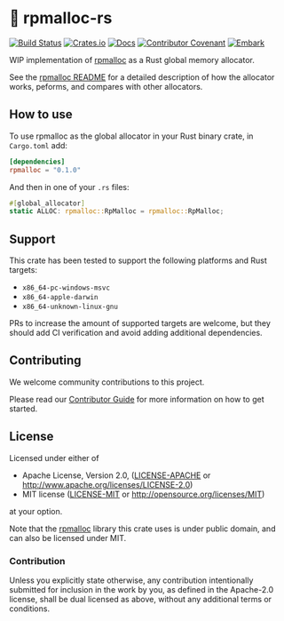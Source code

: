 # 🛄 rpmalloc-rs

[![Build Status](https://github.com/EmbarkStudios/rpmalloc-rs/workflows/CI/badge.svg)](https://github.com/EmbarkStudios/rpmalloc-rs/actions?workflow=CI)
[![Crates.io](https://img.shields.io/crates/v/rpmalloc.svg)](https://crates.io/crates/rpmalloc)
[![Docs](https://docs.rs/rpmalloc/badge.svg)](https://docs.rs/rpmalloc)
[![Contributor Covenant](https://img.shields.io/badge/contributor%20covenant-v1.4%20adopted-ff69b4.svg)](CODE_OF_CONDUCT.md)
[![Embark](https://img.shields.io/badge/embark-open%20source-blueviolet.svg)](http://embark.dev)

WIP implementation of [rpmalloc](https://github.com/rampantpixels/rpmalloc) as a Rust global memory allocator.

See the [rpmalloc README](https://github.com/mjansson/rpmalloc/blob/master/README.md) for a detailed description of how the allocator works, peforms, and compares with other allocators.

## How to use

To use rpmalloc as the global allocator in your Rust binary crate, in `Cargo.toml` add:

```toml
[dependencies]
rpmalloc = "0.1.0"
```

And then in one of your `.rs` files:

```rust
#[global_allocator]
static ALLOC: rpmalloc::RpMalloc = rpmalloc::RpMalloc;
```

## Support

This crate has been tested to support the following platforms and Rust targets:

- `x86_64-pc-windows-msvc`
- `x86_64-apple-darwin`
- `x86_64-unknown-linux-gnu`

PRs to increase the amount of supported targets are welcome, but they should add CI verification and avoid adding additional dependencies.

## Contributing

We welcome community contributions to this project.

Please read our [Contributor Guide](CONTRIBUTING.md) for more information on how to get started.

## License

Licensed under either of

* Apache License, Version 2.0, ([LICENSE-APACHE](LICENSE-APACHE) or http://www.apache.org/licenses/LICENSE-2.0)
* MIT license ([LICENSE-MIT](LICENSE-MIT) or http://opensource.org/licenses/MIT)

at your option.

Note that the [rpmalloc](https://github.com/rampantpixels/rpmalloc) library this crate uses is under public domain, and can also be licensed under MIT.

### Contribution

Unless you explicitly state otherwise, any contribution intentionally submitted for inclusion in the work by you, as defined in the Apache-2.0 license, shall be dual licensed as above, without any additional terms or conditions.
